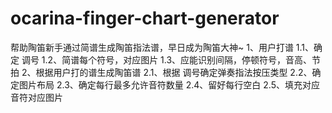 # ocarina-finger-chart-generator
帮助陶笛新手通过简谱生成陶笛指法谱，早日成为陶笛大神~
1、用户打谱
  1.1、确定 调号
  1.2、简谱每个符号，对应图片
  1.3、应能识别间隔，停顿符号，音高、节拍
2、根据用户打的谱生成陶笛谱
  2.1、根据 调号确定弹奏指法按压类型
  2.2、确定图片布局
  2.3、确定每行最多允许音符数量
  2.4、留好每行空白
  2.5、填充对应音符对应图片

